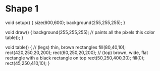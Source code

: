 
# Shape 1 
void setup() {
  size(600,600);
  background(255,255,255);
}

void draw() {
  background(255,255,255); // paints all the pixels this color
  table();
}

void table() {
  // (legs) thin, brown rectangles
fill(80,40,10);
rect(420,250,20,200);
rect(60,250,20,200);
 // (top) brown, wide, flat rectangle with a black rectangle on top
rect(50,250,400,30);
fill(0);
rect(45,250,410,10);
}
